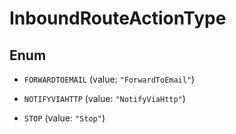 

# InboundRouteActionType

## Enum


* `FORWARDTOEMAIL` (value: `"ForwardToEmail"`)

* `NOTIFYVIAHTTP` (value: `"NotifyViaHttp"`)

* `STOP` (value: `"Stop"`)



